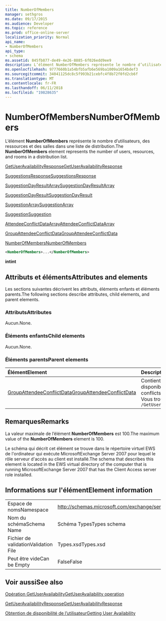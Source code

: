 ```yaml
---
title: NumberOfMembers
manager: sethgros
ms.date: 09/17/2015
ms.audience: Developer
ms.topic: reference
ms.prod: office-online-server
localization_priority: Normal
api_name:
- NumberOfMembers
api_type:
- schema
ms.assetid: 845fb877-de49-4e26-8885-6f026edd9ee9
description: L’élément NumberOfMembers représente le nombre d’utilisateurs, des ressources et des salles dans une liste de distribution.
ms.openlocfilehash: 9777660b1a54bfb5afb6e569ba1009a1654bdef3
ms.sourcegitcommit: 34041125dc8c5f993b21cebfc4f8b72f0fd2cb6f
ms.translationtype: MT
ms.contentlocale: fr-FR
ms.lasthandoff: 06/11/2018
ms.locfileid: "19828635"
---
```

# <a name="numberofmembers"></a><span data-ttu-id="4f242-103">NumberOfMembers</span><span class="sxs-lookup"><span data-stu-id="4f242-103">NumberOfMembers</span></span>

<span data-ttu-id="4f242-104">L’élément **NumberOfMembers** représente le nombre d’utilisateurs, des ressources et des salles dans une liste de distribution.</span><span class="sxs-lookup"><span data-stu-id="4f242-104">The **NumberOfMembers** element represents the number of users, resources, and rooms in a distribution list.</span></span> 
  
[<span data-ttu-id="4f242-105">GetUserAvailabilityResponse</span><span class="sxs-lookup"><span data-stu-id="4f242-105">GetUserAvailabilityResponse</span></span>](getuseravailabilityresponse.md)
  
[<span data-ttu-id="4f242-106">SuggestionsResponse</span><span class="sxs-lookup"><span data-stu-id="4f242-106">SuggestionsResponse</span></span>](suggestionsresponse.md)
  
[<span data-ttu-id="4f242-107">SuggestionDayResultArray</span><span class="sxs-lookup"><span data-stu-id="4f242-107">SuggestionDayResultArray</span></span>](suggestiondayresultarray.md)
  
[<span data-ttu-id="4f242-108">SuggestionDayResult</span><span class="sxs-lookup"><span data-stu-id="4f242-108">SuggestionDayResult</span></span>](suggestiondayresult.md)
  
[<span data-ttu-id="4f242-109">SuggestionArray</span><span class="sxs-lookup"><span data-stu-id="4f242-109">SuggestionArray</span></span>](suggestionarray.md)
  
[<span data-ttu-id="4f242-110">Suggestion</span><span class="sxs-lookup"><span data-stu-id="4f242-110">Suggestion</span></span>](suggestion.md)
  
[<span data-ttu-id="4f242-111">AttendeeConflictDataArray</span><span class="sxs-lookup"><span data-stu-id="4f242-111">AttendeeConflictDataArray</span></span>](attendeeconflictdataarray.md)
  
[<span data-ttu-id="4f242-112">GroupAttendeeConflictData</span><span class="sxs-lookup"><span data-stu-id="4f242-112">GroupAttendeeConflictData</span></span>](groupattendeeconflictdata.md)
  
[<span data-ttu-id="4f242-113">NumberOfMembers</span><span class="sxs-lookup"><span data-stu-id="4f242-113">NumberOfMembers</span></span>](numberofmembers.md)
  
```xml
<NumberOfMembers>...</NumberOfMembers>
```

 <span data-ttu-id="4f242-114">**int**</span><span class="sxs-lookup"><span data-stu-id="4f242-114">**int**</span></span>
## <a name="attributes-and-elements"></a><span data-ttu-id="4f242-115">Attributs et éléments</span><span class="sxs-lookup"><span data-stu-id="4f242-115">Attributes and elements</span></span>

<span data-ttu-id="4f242-116">Les sections suivantes décrivent les attributs, éléments enfants et éléments parents.</span><span class="sxs-lookup"><span data-stu-id="4f242-116">The following sections describe attributes, child elements, and parent elements.</span></span>
  
### <a name="attributes"></a><span data-ttu-id="4f242-117">Attributs</span><span class="sxs-lookup"><span data-stu-id="4f242-117">Attributes</span></span>

<span data-ttu-id="4f242-118">Aucun.</span><span class="sxs-lookup"><span data-stu-id="4f242-118">None.</span></span>
  
### <a name="child-elements"></a><span data-ttu-id="4f242-119">Éléments enfants</span><span class="sxs-lookup"><span data-stu-id="4f242-119">Child elements</span></span>

<span data-ttu-id="4f242-120">Aucun.</span><span class="sxs-lookup"><span data-stu-id="4f242-120">None.</span></span>
  
### <a name="parent-elements"></a><span data-ttu-id="4f242-121">Éléments parents</span><span class="sxs-lookup"><span data-stu-id="4f242-121">Parent elements</span></span>

|<span data-ttu-id="4f242-122">**Élément**</span><span class="sxs-lookup"><span data-stu-id="4f242-122">**Element**</span></span>|<span data-ttu-id="4f242-123">**Description**</span><span class="sxs-lookup"><span data-stu-id="4f242-123">**Description**</span></span>|
|:-----|:-----|
|[<span data-ttu-id="4f242-124">GroupAttendeeConflictData</span><span class="sxs-lookup"><span data-stu-id="4f242-124">GroupAttendeeConflictData</span></span>](groupattendeeconflictdata.md) <br/> |<span data-ttu-id="4f242-125">Contient des informations de conflit agrégation sur le nombre d’utilisateurs disponibles, le nombre d’utilisateurs qui ont des conflits et le nombre d’utilisateurs qui n’ont pas d’informations de disponibilité dans une liste de distribution pour une heure de réunion proposée.</span><span class="sxs-lookup"><span data-stu-id="4f242-125">Contains aggregate conflict information about the number of users available, the number of users who have conflicts, and the number of users who do not have availability information in a distribution list for a suggested meeting time.</span></span>  <br/> <span data-ttu-id="4f242-126">Vous trouverez ci-dessous l’expression XPath pour cet élément :</span><span class="sxs-lookup"><span data-stu-id="4f242-126">The following is the XPath expression to this element:</span></span>  <br/>  `/GetUserAvailabilityResponse/SuggestionsResponse/SuggestionDayResultArray/SuggestionDayResult[i]/SuggestionArray/Suggestion[i]/AttendeeConflictDataArray/GroupAttendeeConflictData` <br/> |
   
## <a name="remarks"></a><span data-ttu-id="4f242-127">Remarques</span><span class="sxs-lookup"><span data-stu-id="4f242-127">Remarks</span></span>

<span data-ttu-id="4f242-128">La valeur maximale de l’élément **NumberOfMembers** est 100.</span><span class="sxs-lookup"><span data-stu-id="4f242-128">The maximum value of the **NumberOfMembers** element is 100.</span></span> 
  
<span data-ttu-id="4f242-129">Le schéma qui décrit cet élément se trouve dans le répertoire virtuel EWS de l'ordinateur qui exécute MicrosoftExchange Server 2007 pour lequel le rôle serveur d'accès au client est installé.</span><span class="sxs-lookup"><span data-stu-id="4f242-129">The schema that describes this element is located in the EWS virtual directory of the computer that is running MicrosoftExchange Server 2007 that has the Client Access server role installed.</span></span>
  
## <a name="element-information"></a><span data-ttu-id="4f242-130">Informations sur l'élément</span><span class="sxs-lookup"><span data-stu-id="4f242-130">Element information</span></span>

|||
|:-----|:-----|
|<span data-ttu-id="4f242-131">Espace de noms</span><span class="sxs-lookup"><span data-stu-id="4f242-131">Namespace</span></span>  <br/> |http://schemas.microsoft.com/exchange/services/2006/types  <br/> |
|<span data-ttu-id="4f242-132">Nom du schéma</span><span class="sxs-lookup"><span data-stu-id="4f242-132">Schema Name</span></span>  <br/> |<span data-ttu-id="4f242-133">Schéma Types</span><span class="sxs-lookup"><span data-stu-id="4f242-133">Types schema</span></span>  <br/> |
|<span data-ttu-id="4f242-134">Fichier de validation</span><span class="sxs-lookup"><span data-stu-id="4f242-134">Validation File</span></span>  <br/> |<span data-ttu-id="4f242-135">Types.xsd</span><span class="sxs-lookup"><span data-stu-id="4f242-135">Types.xsd</span></span>  <br/> |
|<span data-ttu-id="4f242-136">Peut être vide</span><span class="sxs-lookup"><span data-stu-id="4f242-136">Can be Empty</span></span>  <br/> |<span data-ttu-id="4f242-137">False</span><span class="sxs-lookup"><span data-stu-id="4f242-137">False</span></span>  <br/> |
   
## <a name="see-also"></a><span data-ttu-id="4f242-138">Voir aussi</span><span class="sxs-lookup"><span data-stu-id="4f242-138">See also</span></span>



[<span data-ttu-id="4f242-139">Opération GetUserAvailability</span><span class="sxs-lookup"><span data-stu-id="4f242-139">GetUserAvailability operation</span></span>](getuseravailability-operation.md)
  
[<span data-ttu-id="4f242-140">GetUserAvailabilityResponse</span><span class="sxs-lookup"><span data-stu-id="4f242-140">GetUserAvailabilityResponse</span></span>](getuseravailabilityresponse.md)


[<span data-ttu-id="4f242-141">Obtention de disponibilité de l’utilisateur</span><span class="sxs-lookup"><span data-stu-id="4f242-141">Getting User Availability</span></span>](http://msdn.microsoft.com/library/d4133fcb-9b0f-4e6b-aadf-a389da83516a%28Office.15%29.aspx)

